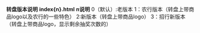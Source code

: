**转盘版本说明**
**index{n}.html**
**n说明**
0（默认）:老版本
1：农行版本（转盘上带商品logo以及农行的一些特色）
2:新版本（转盘上带商品logo）
3：招行新版本（转盘上带商品logo，显示剩余抽奖次数的）
